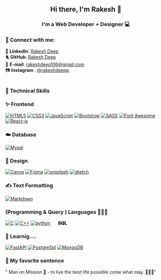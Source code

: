 <h2 align="center">
Hi there, I'm Rakesh </a> 👋
</h2>

<h3 align="center">
I'm a Web Developer + Designer 💻
</h3>

### 🤝 Connect with me:

💼 **LinkedIn**: <a title="Rakesh Deep | LinkedIn" href="#" target="_blank">Rakesh Deep</a><br/>
🐈‍ **GitHub**: <a title="Rakesh Deep | GitHub" href="https://github.com/rakeshdeep/" target="_blank">Rakesh Deep</a><br/>
📩 **E-mail**: <a title="rakeshdeep106@gmail.com" href="mailto:rakeshdeep106@gmail.com" target="_blank">rakeshdeep106@gmail.com</a><br/>
📷 **Instagram** : <a title = "Instgram | rakeshdeepp" href="https://www.instagram.com/rakeshdeepp/" target="_blank">@rakeshdeepp </a> <br /><br />

### 💼 Technical Skills

### ✨ Frontend
<a href="#!">![HTML5](https://img.shields.io/badge/html5-%23E34F26.svg?style=for-the-badge&logo=html5&logoColor=white)</a>
<a href="#!">![CSS3](https://img.shields.io/badge/css3-%231572B6.svg?style=for-the-badge&logo=css3&logoColor=white)</a>
<a href="#!">![JavaScript](https://img.shields.io/badge/javascript-%23323330.svg?style=for-the-badge&logo=javascript&logoColor=%23F7DF1E)</a>
<a href="#!">![Bootstrap](https://img.shields.io/badge/bootstrap-%23563D7C.svg?style=for-the-badge&logo=bootstrap&logoColor=white)</a>
<a href="#!">![SASS](https://img.shields.io/badge/SASS-hotpink.svg?style=for-the-badge&logo=SASS&logoColor=white)</a>
<a href="#!">![Font Awesome](https://img.shields.io/badge/Font_Awesome-339AF0?style=for-the-badge&logo=fontawesome&logoColor=white)</a>
<a href="#!">![React-js](https://img.shields.io/badge/React-20232A?style=for-the-badge&logo=react&logoColor=61DAFB)</a>


### ☁️ Database 
<a href="#!">![Mysql](https://img.shields.io/badge/MySQL-005C84?style=for-the-badge&logo=mysql&logoColor=white)</a>



### 🎨 Design
<a href="#!">![Canva](https://img.shields.io/badge/Canva-%2300C4CC.svg?style=for-the-badge&logo=Canva&logoColor=white)</a>
<a href="#!">![Figma](https://img.shields.io/badge/figma-%23F24E1E.svg?style=for-the-badge&logo=figma&logoColor=white)</a>
<a href="#!">![unsplash](https://img.shields.io/badge/Unsplash-000000?style=for-the-badge&logo=Unsplash&logoColor=white)</a>
<a href="#!">![sketch](https://img.shields.io/badge/Sketch-FFB387?style=for-the-badge&logo=sketch&logoColor=black)</a>

### ✍️ Text Formatting
<a href="#!">![Markdown](https://img.shields.io/badge/markdown-%23000000.svg?style=for-the-badge&logo=markdown&logoColor=white)</a>


### (Programming & Query ) Languages 👨🏻‍💻

<a href="#!">![C](https://img.shields.io/badge/C-00599C?style=for-the-badge&logo=c&logoColor=white)</a>
<a href="#!">![C++](https://img.shields.io/badge/C%2B%2B-00599C?style=for-the-badge&logo=c%2B%2B&logoColor=white)</a>
<a href="#!">![python](https://img.shields.io/badge/Python-FFD43B?style=for-the-badge&logo=python&logoColor=blue)</a>
<a href="#!" style="padding:3px 20px; background:white; font-weight:900; text-decoration:none">SQL</a>


### 📝 Learnig....
<a href="#!">![FastAPI](https://img.shields.io/badge/fastapi-109989?style=for-the-badge&logo=FASTAPI&logoColor=white)</a>
<a href="#!">![PostgreSql](https://img.shields.io/badge/PostgreSQL-316192?style=for-the-badge&logo=postgresql&logoColor=white)</a>
<a href="#!">![MongoDB](https://img.shields.io/badge/MongoDB-4EA94B?style=for-the-badge&logo=mongodb&logoColor=white)</a>
<br/>

### 🎈 My favorite sentence

" Man on Mission 🚀 - to live the best life possible come what may. 👨🏻‍💻"